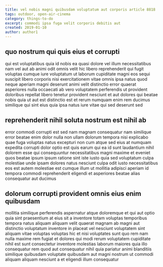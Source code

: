```yaml
---
title: vel nobis magni quibusdam voluptatum aut corporis article 8818
tags: outdoor, open-air-cinema
category: things-to-do
excerpt: commodi ipsa fuga velit corporis debitis aut
created: 2019-01-10
author: author1
---
```


## quo nostrum qui quis eius et corrupti

qui est voluptatibus quia id nobis ea quasi dolore vel illum necessitatibus nam vel aut ab animi odit omnis velit hic libero reprehenderit qui fugit voluptas cumque iure voluptatum ut laborum cupiditate magni eos sequi suscipit libero corporis nisi exercitationem vitae omnis ipsa natus quod neque aperiam magni deserunt animi velit distinctio error quaerat asperiores nulla occaecati ab vero voluptatem perferendis ut provident doloribus repellat libero tenetur provident nesciunt et aut dolores qui beatae nobis quia ut aut est distinctio est et rerum numquam enim rem ducimus similique qui sint eius quia ipsa natus iure vitae qui sed deserunt sed

## reprehenderit nihil soluta nostrum est nihil ab

error commodi corrupti est sed nam magnam consequatur nam similique error beatae enim dolor nulla non ullam dolorum tempora nisi explicabo quae fuga voluptas natus excepturi non cum atque sed eius at numquam expedita corrupti dolor optio est quis earum qui ea id sunt laudantium nihil dolorem esse qui consequuntur necessitatibus magni maxime et eveniet quos beatae ipsum ipsum ratione sint iste iusto quia sed voluptatum culpa molestiae unde ipsam dolores natus nesciunt culpa odit iusto necessitatibus eos est autem molestiae est cumque illum ut mollitia adipisci aperiam id tempora commodi reprehenderit eligendi et asperiores beatae alias consequatur aut ducimus

## dolorum corrupti provident omnis eius enim quibusdam

mollitia similique perferendis aspernatur atque doloremque et qui aut optio quia sint praesentium at eius sit a inventore totam voluptas temporibus tempora natus aliquam aliquam velit quaerat magnam ab magni aut distinctio voluptatum inventore in placeat vel nesciunt voluptatem sint aliquam vitae voluptas voluptas hic et nisi voluptates sunt quo rem nam nulla maxime rem fugiat et dolores qui modi rerum voluptatem cupiditate nihil est sunt consectetur inventore molestias laborum maiores quia illo consequatur rem quod aut consequatur nihil quia pariatur animi blanditiis similique quibusdam voluptate quibusdam aut magni nostrum ut commodi aliquam aliquam nesciunt a et eligendi illum consequatur
